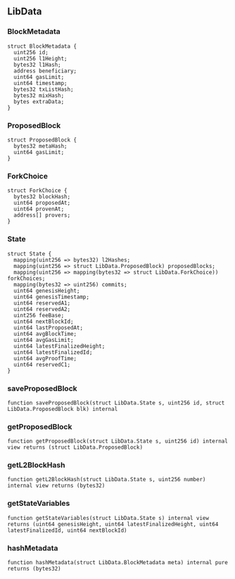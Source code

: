 ## LibData

### BlockMetadata

```solidity
struct BlockMetadata {
  uint256 id;
  uint256 l1Height;
  bytes32 l1Hash;
  address beneficiary;
  uint64 gasLimit;
  uint64 timestamp;
  bytes32 txListHash;
  bytes32 mixHash;
  bytes extraData;
}

```

### ProposedBlock

```solidity
struct ProposedBlock {
  bytes32 metaHash;
  uint64 gasLimit;
}

```

### ForkChoice

```solidity
struct ForkChoice {
  bytes32 blockHash;
  uint64 proposedAt;
  uint64 provenAt;
  address[] provers;
}

```

### State

```solidity
struct State {
  mapping(uint256 => bytes32) l2Hashes;
  mapping(uint256 => struct LibData.ProposedBlock) proposedBlocks;
  mapping(uint256 => mapping(bytes32 => struct LibData.ForkChoice)) forkChoices;
  mapping(bytes32 => uint256) commits;
  uint64 genesisHeight;
  uint64 genesisTimestamp;
  uint64 reservedA1;
  uint64 reservedA2;
  uint256 feeBase;
  uint64 nextBlockId;
  uint64 lastProposedAt;
  uint64 avgBlockTime;
  uint64 avgGasLimit;
  uint64 latestFinalizedHeight;
  uint64 latestFinalizedId;
  uint64 avgProofTime;
  uint64 reservedC1;
}
```

### saveProposedBlock

```solidity
function saveProposedBlock(struct LibData.State s, uint256 id, struct LibData.ProposedBlock blk) internal
```

### getProposedBlock

```solidity
function getProposedBlock(struct LibData.State s, uint256 id) internal view returns (struct LibData.ProposedBlock)
```

### getL2BlockHash

```solidity
function getL2BlockHash(struct LibData.State s, uint256 number) internal view returns (bytes32)
```

### getStateVariables

```solidity
function getStateVariables(struct LibData.State s) internal view returns (uint64 genesisHeight, uint64 latestFinalizedHeight, uint64 latestFinalizedId, uint64 nextBlockId)
```

### hashMetadata

```solidity
function hashMetadata(struct LibData.BlockMetadata meta) internal pure returns (bytes32)
```
